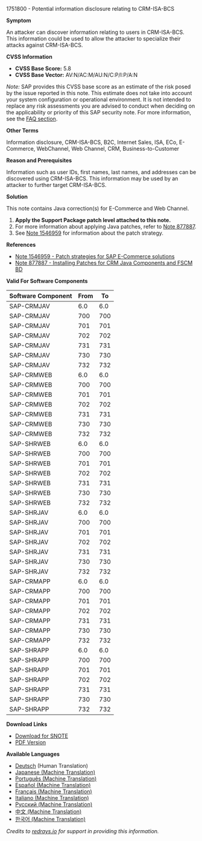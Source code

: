 1751800 - Potential information disclosure relating to CRM-ISA-BCS

**Symptom**

An attacker can discover information relating to users in CRM-ISA-BCS. This information could be used to allow the attacker to specialize their attacks against CRM-ISA-BCS.

**CVSS Information**

- **CVSS Base Score:** 5.8
- **CVSS Base Vector:** AV:N/AC:M/AU:N/C:P/I:P/A:N

*Note:* SAP provides this CVSS base score as an estimate of the risk posed by the issue reported in this note. This estimate does not take into account your system configuration or operational environment. It is not intended to replace any risk assessments you are advised to conduct when deciding on the applicability or priority of this SAP security note. For more information, see the [FAQ section](https://service.sap.com/securitynotes/).

**Other Terms**

Information disclosure, CRM-ISA-BCS, B2C, Internet Sales, ISA, ECo, E-Commerce, WebChannel, Web Channel, CRM, Business-to-Customer

**Reason and Prerequisites**

Information such as user IDs, first names, last names, and addresses can be discovered using CRM-ISA-BCS. This information may be used by an attacker to further target CRM-ISA-BCS.

**Solution**

This note contains Java correction(s) for E-Commerce and Web Channel.

1. **Apply the Support Package patch level attached to this note.**
2. For more information about applying Java patches, refer to [Note 877887](https://me.sap.com/notes/877887).
3. See [Note 1546959](https://me.sap.com/notes/1546959) for information about the patch strategy.

**References**

- [Note 1546959 - Patch strategies for SAP E-Commerce solutions](https://me.sap.com/notes/1546959)
- [Note 877887 - Installing Patches for CRM Java Components and FSCM BD](https://me.sap.com/notes/877887)

**Valid For Software Components**

| Software Component          | From | To  |
|-----------------------------|------|-----|
| SAP-CRMJAV                  | 6.0  | 6.0 |
| SAP-CRMJAV                  | 700  | 700 |
| SAP-CRMJAV                  | 701  | 701 |
| SAP-CRMJAV                  | 702  | 702 |
| SAP-CRMJAV                  | 731  | 731 |
| SAP-CRMJAV                  | 730  | 730 |
| SAP-CRMJAV                  | 732  | 732 |
| SAP-CRMWEB                  | 6.0  | 6.0 |
| SAP-CRMWEB                  | 700  | 700 |
| SAP-CRMWEB                  | 701  | 701 |
| SAP-CRMWEB                  | 702  | 702 |
| SAP-CRMWEB                  | 731  | 731 |
| SAP-CRMWEB                  | 730  | 730 |
| SAP-CRMWEB                  | 732  | 732 |
| SAP-SHRWEB                  | 6.0  | 6.0 |
| SAP-SHRWEB                  | 700  | 700 |
| SAP-SHRWEB                  | 701  | 701 |
| SAP-SHRWEB                  | 702  | 702 |
| SAP-SHRWEB                  | 731  | 731 |
| SAP-SHRWEB                  | 730  | 730 |
| SAP-SHRWEB                  | 732  | 732 |
| SAP-SHRJAV                  | 6.0  | 6.0 |
| SAP-SHRJAV                  | 700  | 700 |
| SAP-SHRJAV                  | 701  | 701 |
| SAP-SHRJAV                  | 702  | 702 |
| SAP-SHRJAV                  | 731  | 731 |
| SAP-SHRJAV                  | 730  | 730 |
| SAP-SHRJAV                  | 732  | 732 |
| SAP-CRMAPP                  | 6.0  | 6.0 |
| SAP-CRMAPP                  | 700  | 700 |
| SAP-CRMAPP                  | 701  | 701 |
| SAP-CRMAPP                  | 702  | 702 |
| SAP-CRMAPP                  | 731  | 731 |
| SAP-CRMAPP                  | 730  | 730 |
| SAP-CRMAPP                  | 732  | 732 |
| SAP-SHRAPP                  | 6.0  | 6.0 |
| SAP-SHRAPP                  | 700  | 700 |
| SAP-SHRAPP                  | 701  | 701 |
| SAP-SHRAPP                  | 702  | 702 |
| SAP-SHRAPP                  | 731  | 731 |
| SAP-SHRAPP                  | 730  | 730 |
| SAP-SHRAPP                  | 732  | 732 |

**Download Links**

- [Download for SNOTE](https://notesdownloads.sap.com/note/0040000017484402017)
- [PDF Version](https://userapps.support.sap.com/sap/support/sfm/notes/print/0001751800?language=en-US&token=E3D92001F26524D0D016DF964449654E)

**Available Languages**

- [Deutsch](https://me.sap.com/notes/0001751800/D) (Human Translation)
- [Japanese (Machine Translation)](https://me.sap.com/notes/0001751800/J)
- [Português (Machine Translation)](https://me.sap.com/notes/0001751800/P)
- [Español (Machine Translation)](https://me.sap.com/notes/0001751800/S)
- [Français (Machine Translation)](https://me.sap.com/notes/0001751800/F)
- [Italiano (Machine Translation)](https://me.sap.com/notes/0001751800/I)
- [Русский (Machine Translation)](https://me.sap.com/notes/0001751800/R)
- [中文 (Machine Translation)](https://me.sap.com/notes/0001751800/1)
- [한국어 (Machine Translation)](https://me.sap.com/notes/0001751800/3)

_Credits to [redrays.io](https://redrays.io) for support in providing this information._